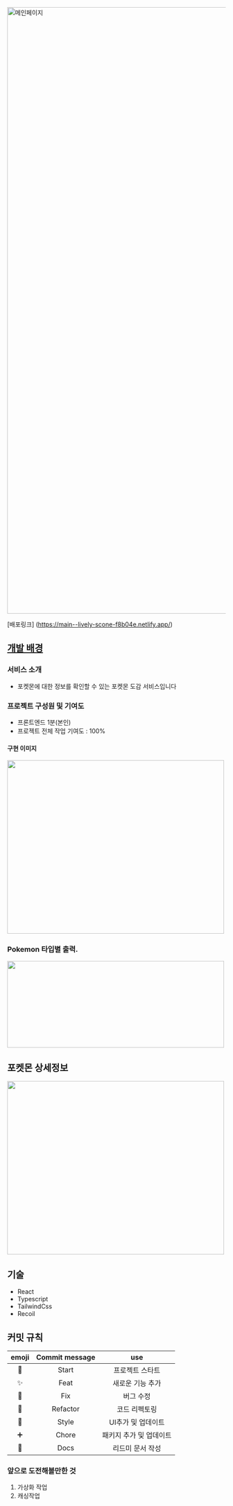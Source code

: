 <img width="1399" alt="메인페이지" src="https://github.com/gn753/poke/assets/71584114/b7bad3e0-dd33-4a63-8bc3-23640f258134">

[배포링크] (https://main--lively-scone-f8b04e.netlify.app/)

## [개발 배경](../../wiki/개발-히스토리)

### 서비스 소개

- 포켓몬에 대한 정보를 확인할 수 있는 포켓몬 도감 서비스입니다

### 프로젝트 구성원 및 기여도

- 프론트엔드 1분(본인)
- 프로젝트 전체 작업 기여도 : 100%

#### 구현 이미지
<img src="https://github.com/gn753/poke/assets/71584114/ebc18e1a-edab-4820-b37d-f26413a93447"  width="500" height="400"/>


### Pokemon 타입별 출력.
<img src="https://user-images.githubusercontent.com/71584114/272788279-037f9a42-b53f-4595-b79a-eba05936eade.png"  width="500" height="200"/>

## 포켓몬 상세정보
<img src="https://user-images.githubusercontent.com/71584114/272788619-ff2863d2-a6af-47ae-a010-91b2c3dca4ab.png"  width="500" height="400"/>



## 기술

- React
- Typescript
- TailwindCss
- Recoil

## 커밋 규칙

| emoji | Commit message |           use           |
| :---: | :------------: | :---------------------: |
|  🚀   |     Start      |     프로젝트 스타트     |
|  ✨   |      Feat      |    새로운 기능 추가     |
|  🐛   |      Fix       |        버그 수정        |
|  🔧   |    Refactor    |      코드 리펙토링      |
|  💄   |     Style      |   UI추가 및 업데이트    |
|  ➕   |     Chore      | 패키지 추가 및 업데이트 |
|  📝   |      Docs      |    리드미 문서 작성     |

### 앞으로 도전해볼만한 것

1. 가상화 작업
2. 캐싱작업
